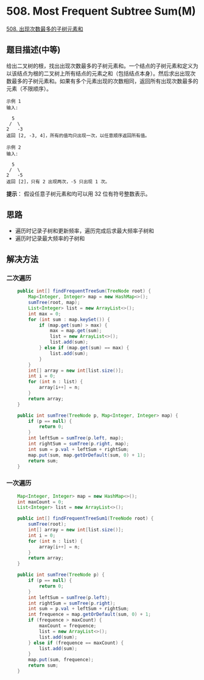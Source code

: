 
# 508. Most Frequent Subtree Sum(M)

[508. 出现次数最多的子树元素和](https://leetcode-cn.com/problems/most-frequent-subtree-sum/)

## 题目描述(中等)

给出二叉树的根，找出出现次数最多的子树元素和。一个结点的子树元素和定义为以该结点为根的二叉树上所有结点的元素之和（包括结点本身）。然后求出出现次数最多的子树元素和。如果有多个元素出现的次数相同，返回所有出现次数最多的元素（不限顺序）。

```
示例 1
输入:

  5
 /  \
2   -3
返回 [2, -3, 4]，所有的值均只出现一次，以任意顺序返回所有值。

示例 2
输入:

  5
 /  \
2   -5
返回 [2]，只有 2 出现两次，-5 只出现 1 次。
```

**提示**： 假设任意子树元素和均可以用 32 位有符号整数表示。

## 思路

- 遍历时记录子树和更新频率，遍历完成后求最大频率子树和
- 遍历时记录最大频率的子树和

## 解决方法

### 二次遍历

```java
    public int[] findFrequentTreeSum(TreeNode root) {
        Map<Integer, Integer> map = new HashMap<>();
        sumTree(root, map);
        List<Integer> list = new ArrayList<>();
        int max = 0;
        for (int sum : map.keySet()) {
            if (map.get(sum) > max) {
                max = map.get(sum);
                list = new ArrayList<>();
                list.add(sum);
            } else if (map.get(sum) == max) {
                list.add(sum);
            }
        }
        int[] array = new int[list.size()];
        int i = 0;
        for (int n : list) {
            array[i++] = n;
        }
        return array;
    }

    public int sumTree(TreeNode p, Map<Integer, Integer> map) {
        if (p == null) {
            return 0;
        }
        int leftSum = sumTree(p.left, map);
        int rightSum = sumTree(p.right, map);
        int sum = p.val + leftSum + rightSum;
        map.put(sum, map.getOrDefault(sum, 0) + 1);
        return sum;
    }
```

### 一次遍历

```java
    Map<Integer, Integer> map = new HashMap<>();
    int maxCount = 0;
    List<Integer> list = new ArrayList<>();

    public int[] findFrequentTreeSum1(TreeNode root) {
        sumTree(root);
        int[] array = new int[list.size()];
        int i = 0;
        for (int n : list) {
            array[i++] = n;
        }
        return array;
    }

    public int sumTree(TreeNode p) {
        if (p == null) {
            return 0;
        }
        int leftSum = sumTree(p.left);
        int rightSum = sumTree(p.right);
        int sum = p.val + leftSum + rightSum;
        int frequence = map.getOrDefault(sum, 0) + 1;
        if (frequence > maxCount) {
            maxCount = frequence;
            list = new ArrayList<>();
            list.add(sum);
        } else if (frequence == maxCount) {
            list.add(sum);
        }
        map.put(sum, frequence);
        return sum;
    }
```